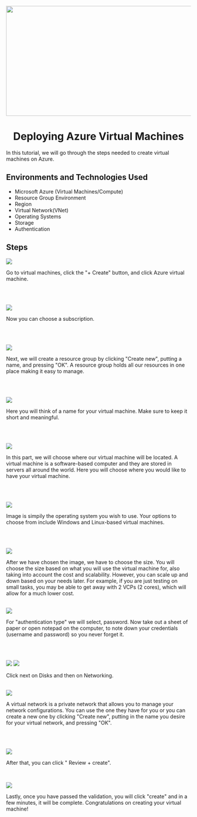 <p align="center">
<img src="https://i.imgur.com/LN04E6D.jpeg" width="550" height="300"/>
</p>

  <h1 align="center">Deploying Azure Virtual Machines</h1>
  In this tutorial, we will go through the steps needed to create virtual machines on Azure. <br />


<h2>Environments and Technologies Used</h2>

- Microsoft Azure (Virtual Machines/Compute)
- Resource Group Environment
- Region
- Virtual Network(VNet)
- Operating Systems
- Storage
- Authentication



<h2>Steps</h2>

<p>
<img src="https://i.imgur.com/cxmL9oz.png"/>
</p>
<p>
Go to virtual machines, click the "+ Create" button, and click Azure virtual machine. 
</p>
<br />
<br />
<p>
<img src="https://i.imgur.com/NkBMnCB.png"/>
</p>
<p>
Now you can choose a subscription.
</p>
<br />
<br />
<p>
<img src="https://i.imgur.com/Pjy6278.png"/>
</p>
<p>
Next, we will create a resource group by clicking "Create new", putting a name, and pressing "OK". A resource group holds all our resources in one place making it easy to manage. 
</p>
<br />
<br />
<p>
<img src="https://i.imgur.com/9QyAwpM.png"/>
</p>

<p>
Here you will think of a name for your virtual machine. Make sure to keep it short and meaningful. 
</p>
<br />
<br />
<p>
<img src="https://i.imgur.com/6FkaNIU.png"/>
</p>
<p>
In this part, we will choose where our virtual machine will be located. A virtual machine is a software-based computer and they are stored in servers all around the world. Here you will choose where you would like to have your virtual machine.
</p>
<br />
<br />
<p>
<img src="https://i.imgur.com/xtFz6Hn.png"/>
</p>
<p>
Image is simpily the operating system you wish to use. Your options to choose from include Windows and Linux-based virtual machines.
</p>
<br />
<br />
<p>
<img src="https://i.imgur.com/1LTdbWc.png"/>
</p>
<p>
After we have chosen the image, we have to choose the size. You will choose the size based on what you will use the virtual machine for, also taking into account the cost and scalability. However, you can scale up and down based on your needs later. For example, if you are just testing on small tasks, you may be able to get away with 2 VCPs (2 cores), which will allow for a much lower cost.
</p>
<br />
<img src="https://i.imgur.com/A5Htbma.png"/>
</p>
<p>
For "authentication type" we will select, password. Now take out a sheet of paper or open notepad on the computer, to note down your credentials (username and password) so you never forget it.
</p>
<br />
<br />
<p>
<img src="https://i.imgur.com/v6kXhyn.png"/>
<img src="https://i.imgur.com/N7WUsZW.png"/>
</p>
<p>
Click next on Disks and then on Networking. 
</p>
<br />

<img src="https://i.imgur.com/Kr7ox3u.png"/>
</p>
<p>
A virtual network is a private network that allows you to manage your network configurations. You can use the one they have for you or you can create a new one by clicking "Create new", putting in the name you desire for your virtual network, and pressing "OK". 
</p>
<br />
<br />
<p>
<img src="https://i.imgur.com/ThgAzJ0.png"/>
</p>
<p>
After that, you can click " Review + create". 
</p>

<br />
<p>
<img src="https://i.imgur.com/37W4eD6.png"/>
</p>
<p>
Lastly, once you have passed the validation, you will click "create" and in a few minutes, it will be complete. Congratulations on creating your virtual machine!
</p>
<br />



